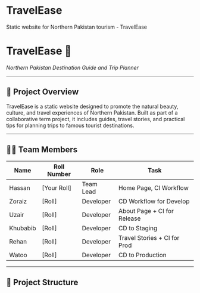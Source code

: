 # TravelEase
Static website for Northern Pakistan tourism - TravelEase
# TravelEase 🌄
*Northern Pakistan Destination Guide and Trip Planner*

---

## 📌 Project Overview

TravelEase is a static website designed to promote the natural beauty, culture, and travel experiences of Northern Pakistan. Built as part of a collaborative term project, it includes guides, travel stories, and practical tips for planning trips to famous tourist destinations.

---

## 👨‍💻 Team Members

| Name         | Roll Number | Role       | Task                          |
|--------------|-------------|------------|-------------------------------|
| Hassan       | [Your Roll] | Team Lead  | Home Page, CI Workflow        |
| Zoraiz       | [Roll]      | Developer  | CD Workflow for Develop       |
| Uzair        | [Roll]      | Developer  | About Page + CI for Release   |
| Khubabib     | [Roll]      | Developer  | CD to Staging                 |
| Rehan        | [Roll]      | Developer  | Travel Stories + CI for Prod  |
| Watoo        | [Roll]      | Developer  | CD to Production              |

---

## 📁 Project Structure

